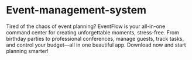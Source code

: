 # Event-management-system
Tired of the chaos of event planning? EventFlow is your all-in-one command center for creating unforgettable moments, stress-free. From birthday parties to professional conferences, manage guests, track tasks, and control your budget—all in one beautiful app. Download now and start planning smarter!

